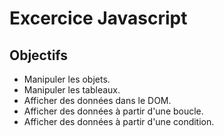 # Excercice Javascript

## Objectifs
- Manipuler les objets.
- Manipuler les tableaux.
- Afficher des données dans le DOM.
- Afficher des données à partir d'une boucle.
- Afficher des données à partir d'une condition.
